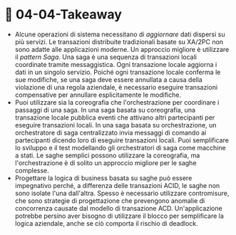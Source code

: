 # 🤝 04-04-Takeaway

* Alcune operazioni di sistema necessitano di _aggiornare_ dati dispersi su più servizi. Le transazioni distribuite tradizionali basate su XA/2PC non sono adatte alle applicazioni moderne. Un approccio migliore è utilizzare il _pattern Saga_. Una saga è una sequenza di transazioni locali coordinate tramite messaggistica. Ogni transazione locale aggiorna i dati in un singolo servizio. Poiché ogni transazione locale conferma le sue modifiche, se una saga deve essere annullata a causa della violazione di una regola aziendale, è necessario eseguire transazioni compensative per annullare esplicitamente le modifiche.
* Puoi utilizzare sia la coreografia che l'orchestrazione per coordinare i passaggi di una saga. In una saga basata su coreografia, una transazione locale pubblica eventi che attivano altri partecipanti per eseguire transazioni locali. In una saga basata su orchestrazione, un orchestratore di saga centralizzato invia messaggi di comando ai partecipanti dicendo loro di eseguire transazioni locali. Puoi semplificare lo sviluppo e il test modellando gli orchestratori di saga come macchine a stati. Le saghe semplici possono utilizzare la coreografia, ma l'orchestrazione è di solito un approccio migliore per le saghe complesse.
* Progettare la logica di business basata su saghe può essere impegnativo perché, a differenza delle transazioni ACID, le saghe non sono isolate l'una dall'altra. Spesso è necessario utilizzare contromisure, che sono strategie di progettazione che prevengono anomalie di concorrenza causate dal modello di transazione ACD. Un'applicazione potrebbe persino aver bisogno di utilizzare il blocco per semplificare la logica aziendale, anche se ciò comporta il rischio di deadlock.
